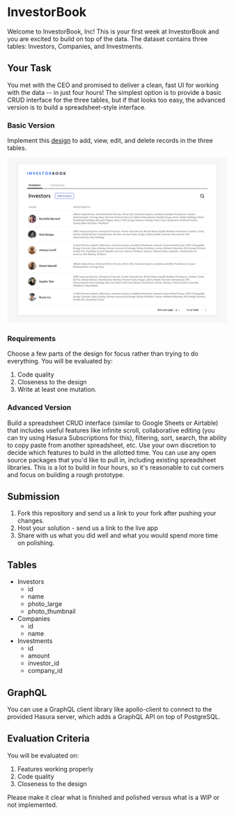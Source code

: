 # InvestorBook

Welcome to InvestorBook, Inc! This is your first week at InvestorBook and you
are excited to build on top of the data. The dataset contains three tables:
Investors, Companies, and Investments.

## Your Task

You met with the CEO and promised to deliver a clean, fast UI for working with
the data -- in just four hours! The simplest option is to provide a basic CRUD
interface for the three tables, but if that looks too easy, the advanced version
is to build a spreadsheet-style interface.

### Basic Version

Implement this
[design](https://www.figma.com/file/JJt9uopcl9K3WxPjCxT8V0/Investorbook?node-id=0%3A1)
to add, view, edit, and delete records in the three tables.

![screenshot](investorbook.png)

### Requirements

Choose a few parts of the design for focus rather than trying to do everything. You
will be evaluated by:

1. Code quality
2. Closeness to the design
3. Write at least one mutation. 

### Advanced Version

Build a spreadsheet CRUD interface (similar to Google Sheets or Airtable) that
includes useful features like infinite scroll, collaborative editing (you can
try using Hasura Subscriptions for this), filtering, sort, search, the ability
to copy paste from another spreadsheet, etc. Use your own discretion to decide
which features to build in the allotted time. You can use any open source
packages that you'd like to pull in, including existing spreadsheet libraries.
This is a lot to build in four hours, so it's reasonable to cut corners and
focus on building a rough prototype.

## Submission

1. Fork this repository and send us a link to your fork after pushing your changes. 
2. Host your solution - send us a link to the live app
3. Share with us what you did well and what you would
spend more time on polishing.

## Tables

- Investors
  - id
  - name
  - photo_large
  - photo_thumbnail
- Companies
  - id
  - name
- Investments
  - id
  - amount
  - investor_id
  - company_id

## GraphQL

You can use a GraphQL client library like apollo-client to connect to the
provided Hasura server, which adds a GraphQL API on top of PostgreSQL.

## Evaluation Criteria

You will be evaluated on:

1. Features working properly
1. Code quality
1. Closeness to the design

Please make it clear what is finished and polished versus what is a WIP or not
implemented.
